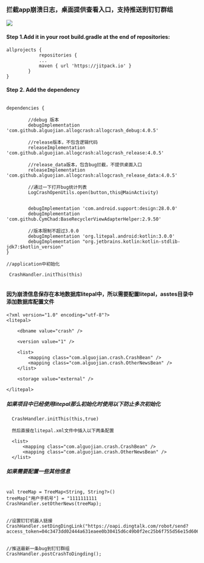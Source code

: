 ###  拦截app崩溃日志，桌面提供查看入口，支持推送到钉钉群组

[![](https://jitpack.io/v/alguojian/allogcrash.svg)](https://jitpack.io/#alguojian/allogcrash)


#### Step 1.Add it in your root build.gradle at the end of repositories:
```
allprojects {
            repositories {
            ...
            maven { url 'https://jitpack.io' }
        }
}
```

####  Step 2. Add the dependency
```

dependencies {

        //debug 版本
        debugImplementation 'com.github.alguojian.allogcrash:allogcrash_debug:4.0.5'

        //release版本，不包含逻辑代码
        releaseImplementation 'com.github.alguojian.allogcrash:allogcrash_release:4.0.5'

        //release_data版本，包含bug拦截，不提供桌面入口
        releaseImplementation 'com.github.alguojian.allogcrash:allogcrash_release_data:4.0.5'

        //通过一下打开bug统计列表
        LogCrashOpenUtils.open(button,this@MainActivity)


        debugImplementation 'com.android.support:design:28.0.0'
        debugImplementation 'com.github.CymChad:BaseRecyclerViewAdapterHelper:2.9.50'
        
        //版本限制不超过3.0.0
        debugImplementation 'org.litepal.android:kotlin:3.0.0'
        debugImplementation "org.jetbrains.kotlin:kotlin-stdlib-jdk7:$kotlin_version"
}
```

```
//application中初始化

 CrashHandler.initThis(this)
 
 ```

#### 因为崩溃信息保存在本地数据库litepal中，所以需要配置litepal，asstes目录中添加数据库配置文件
```
<?xml version="1.0" encoding="utf-8"?>
<litepal>

    <dbname value="crash" />

    <version value="1" />
    
    <list>
        <mapping class="com.alguojian.crash.CrashBean" />
        <mapping class="com.alguojian.crash.OtherNewsBean" />
    </list>

    <storage value="external" />

</litepal>
```

##### 如果项目中已经使用litepal那么初始化时使用以下防止多次初始化

```
  CrashHandler.initThis(this,true)
  
  然后直接在litepal.xml文件中插入以下两条配置
  
  <list>
      <mapping class="com.alguojian.crash.CrashBean" />
      <mapping class="com.alguojian.crash.OtherNewsBean" />
  </list>

```


##### 如果需要配置一些其他信息

```

val treeMap = TreeMap<String, String?>()
treeMap["用户手机号"] = "1111111111
CrashHandler.setOtherNews(treeMap);


//设置钉钉机器人链接
CrashHandler.setDingDingLink("https://oapi.dingtalk.com/robot/send?access_token=04c3473dd02444a631eaee0b30415d6c49b0f2ec25b6f755d56e15d606a322c0");


//推送最新一条bug到钉钉群组
CrashHandler.postCrashToDingding();

```